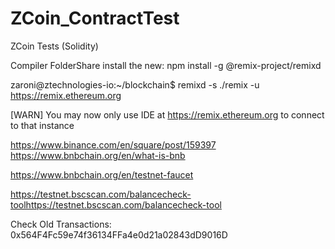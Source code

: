 # ZCoin_ContractTest
ZCoin Tests (Solidity)


Compiler FolderShare
install the new: npm install -g @remix-project/remixd

zaroni@ztechnologies-io:~/blockchain$ 
remixd -s ./remix -u https://remix.ethereum.org

[WARN] You may now only use IDE at https://remix.ethereum.org to connect to that instance

https://www.binance.com/en/square/post/159397
https://www.bnbchain.org/en/what-is-bnb

https://www.bnbchain.org/en/testnet-faucet

https://testnet.bscscan.com/balancecheck-toolhttps://testnet.bscscan.com/balancecheck-tool

Check Old Transactions: 0x564F4Fc59e74f36134FFa4e0d21a02843dD9016D
